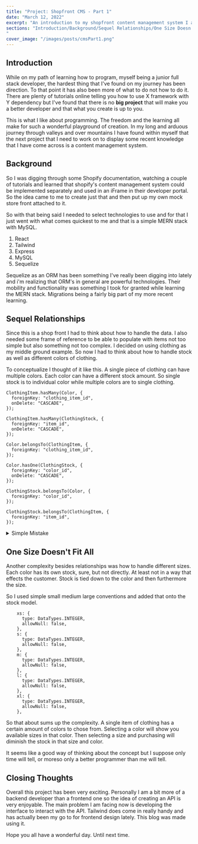 ```yaml
---
title: "Project: Shopfront CMS - Part 1"
date: "March 12, 2022"
excerpt: "An introduction to my shopfront content management system I am working on."
sections: "Introduction/Background/Sequel Relationships/One Size Doesn't Fit All/Closing Thoughts
"
cover_image: "/images/posts/cmsPart1.png"
---
```


<a name="Introduction"></a>

## Introduction

While on my path of learning how to program, myself being a junior full stack developer,
the hardest thing that I've found on my journey has been direction. To that point
it has also been more of what to do not how to do it. There are plenty of tutorials
online telling you how to use X framework with Y dependency but I've found that
there is no **big project** that will make you a better developer and that what
you create is up to you.

This is what I like about programming. The freedom and the learning all make for
such a wonderful playground of creation. In my long and arduous journey through
valleys and over mountains I have found within myself that the next project that
I need to work on to display some recent knowledge that I have come across is a
content management system.
<a name="Background"></a>

## Background

So I was digging through some Shopify documentation, watching a couple of tutorials
and learned that shopify's content management system could be implemented separately
and used in an iFrame in their developer portal. So the idea came to me to create
just that and then put up my own mock store front attached to it.

So with that being said I needed to select technologies to use and for that I just
went with what comes quickest to me and that is a simple MERN stack with MySQL.

1. React
2. Tailwind
3. Express
4. MySQL
5. Sequelize

Sequelize as an ORM has been something I've really been digging into lately and
i'm realizing that ORM's in general are powerful technologies. Their mobility and
functionality was something I took for granted while learning the MERN stack. Migrations
being a fairly big part of my more recent learning.

<a name="Sequel Relationships"></a>

## Sequel Relationships

Since this is a shop front I had to think about how to handle the data. I also
needed some frame of reference to be able to populate with items not too simple
but also something not too complex. I decided on using clothing as my middle ground
example. So now I had to think about how to handle stock as well as different colors of
clothing.

To conceptualize I thought of it like this. A single piece of clothing can have
multiple colors. Each color can have a different stock amount. So single stock is to
individual color while multiple colors are to single clothing.

```
ClothingItem.hasMany(Color, {
  foreignKey: "clothing_item_id",
  onDelete: "CASCADE",
});

ClothingItem.hasMany(ClothingStock, {
  foreignKey: "item_id",
  onDelete: "CASCADE",
});

Color.belongsTo(ClothingItem, {
  foreignKey: "clothing_item_id",
});

Color.hasOne(ClothingStock, {
  foreignKey: "color_id",
  onDelete: "CASCADE",
});

ClothingStock.belongsTo(Color, {
  foreignKey: "color_id",
});

ClothingStock.belongsTo(ClothingItem, {
  foreignKey: "item_id",
});
```

<details>
   <summary>Simple Mistake</summary>
   I had originally kept my relationships how I had spoken them, however on
   deletion the issue was that stock didnt belong to clothing only to color.
   So adding the relationship of clothing to stock was necessary.
   <pre>
   <code>
ClothingItem.hasMany(ClothingStock, {
   foreignKey: "item_id",
   onDelete: "CASCADE",
});
</code>
   </pre>
</details>
<a name="One Size Doesn't Fit All"></a>
 
## One Size Doesn't Fit All
 
Another complexity besides relationships was how to handle different sizes. Each
color has its own stock, sure, but not directly. At least not in a way that effects
the customer. Stock is tied down to the color and then furthermore the size.
 
So I used simple small medium large conventions and added that onto the stock model.
 
```
    xs: {
      type: DataTypes.INTEGER,
      allowNull: false,
    },
    s: {
      type: DataTypes.INTEGER,
      allowNull: false,
    },
    m: {
      type: DataTypes.INTEGER,
      allowNull: false,
    },
    l: {
      type: DataTypes.INTEGER,
      allowNull: false,
    },
    xl: {
      type: DataTypes.INTEGER,
      allowNull: false,
    },
```
 
So that about sums up the complexity. A single item of clothing has a certain
amount of colors to chose from. Selecting a color will show you available sizes
in that color. Then selecting a size and purchasing will diminish the stock in
that size and color.
 
It seems like a good way of thinking about the concept but I suppose only time
will tell, or moreso only a better programmer than me will tell.
 
<a name="Closing Thoughts"></a>
 
## Closing Thoughts
 
Overall this project has been very exciting. Personally I am a bit more
of a backend developer than a frontend one so the idea of creating an API is
very enjoyable. The main problem I am facing now is developing the interface
to interact with the API. Tailwind does come in really handy and has actually
been my go to for frontend design lately. This blog was made using it.
 
Hope you all have a wonderful day.
Until next time.
